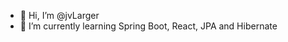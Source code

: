 - 👋 Hi, I’m @jvLarger
- 🌱 I’m currently learning Spring Boot, React, JPA and Hibernate

<!---
jvLarger/jvLarger is a ✨ special ✨ repository because its `README.md` (this file) appears on your GitHub profile.
You can click the Preview link to take a look at your changes.
--->
